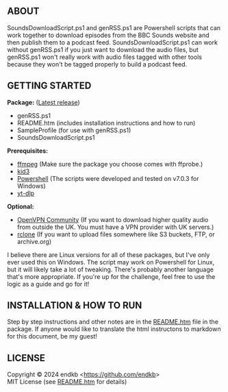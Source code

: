 ## ABOUT
SoundsDownloadScript.ps1 and genRSS.ps1 are Powershell scripts that can work together to download episodes from the BBC Sounds website and then publish them to a podcast feed. SoundsDownloadScript.ps1 can work without genRSS.ps1 if you just want to download the audio files, but genRSS.ps1 won't really work with audio files tagged with other tools because they won't be tagged properly to build a podcast feed.

## GETTING STARTED
__Package:__ ([Latest release](https://github.com/endkb/SoundsDownloadScript/releases/latest))
* genRSS.ps1
* README.htm (includes installation instructions and how to run)
* SampleProfile (for use with genRSS.ps1)
* SoundsDownloadScript.ps1
  
__Prerequisites:__
* [ffmpeg](https://www.gyan.dev/ffmpeg/builds/) (Make sure the package you choose comes with ffprobe.)
* [kid3](https://kid3.kde.org/#download)
* [Powershell](https://github.com/PowerShell/PowerShell) (The scripts were developed and tested on v7.0.3 for Windows)
* [yt-dlp](https://github.com/yt-dlp/yt-dlp/releases)
  
__Optional:__
* [OpenVPN Community](https://community.openvpn.net/openvpn/wiki/Downloads) (If you want to download higher quality audio from outside the UK. You must have a VPN provider with UK servers.)
* [rclone](https://rclone.org/downloads/) (If you want to upload files somewhere like S3 buckets, FTP, or archive.org)

I believe there are Linux versions for all of these packages, but I've only ever used this on Windows. The script may work on Powershell for Linux, but it will likely take a lot of tweaking. There's probably another language that's more appropriate. If you're up for the challenge, feel free to use the logic as a guide and go for it!

## INSTALLATION & HOW TO RUN
Step by step instructions and other notes are in the [README.htm](https://html-preview.github.io/?url=https://github.com/endkb/SoundsDownloadScript/blob/main/README.htm) file in the package. If anyone would like to translate the html instructons to markdown for this document, be my guest!

## LICENSE
Copyright &copy; 2024 endkb &lt;https://github.com/endkb&gt;  
MIT License (see [README.htm](https://html-preview.github.io/?url=https://github.com/endkb/SoundsDownloadScript/blob/main/README.htm#MITLicense) for details)

